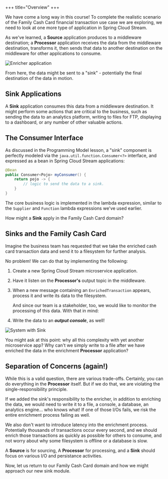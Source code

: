 +++
title="Overview"
+++

We have come a long way in this course! To complete the realistic scenario of the Family Cash Card financial transaction use case we are exploring, we need to look at one more type of application in Spring Cloud Stream.

As we've learned, a **Source** application produces to a middleware destination; a **Processor** application receives the data from the middleware destination, transforms it, then sends that data to another destination on the middleware for other applications to consume.

![Enricher application](/workshop/content/assets/source-and-enricher.svg)

From here, the data might be sent to a "sink" - potentially the final destination of the data in motion.

## Sink Applications

A **Sink** application consumes this data from a middleware destination. It might perform some actions that are critical to the business, such as sending the data to an analytics platform, writing to files for FTP, displaying to a dashboard, or any number of other valuable actions.

## The Consumer Interface

As discussed in the Programming Model lesson, a "sink" component is perfectly modeled via the `java.util.function.Consumer<?>` interface, and expressed as a bean in Spring Cloud Stream applications:

```java
@Bean
public Consumer<Pojo> myConsumer() {
    return pojo -> {
        // logic to send the data to a sink.
    }
}
```

The core business logic is implemented in the lambda expression, similar to the `Supplier` and `Function` lambda expressions we've used earlier.

How might a **Sink** apply in the Family Cash Card domain?

## Sinks and the Family Cash Card

Imagine the business team has requested that we take the enriched cash card transaction data and send it to a filesystem for further analysis.

No problem! We can do that by implementing the following:

1. Create a new Spring Cloud Stream microservice application.
1. Have it listen on the **Processor's** output topic in the middleware.
1. When a new message containing an `EnrichedTransaction` appears, process it and write its data to the filesystem.

   And since our team is a stakeholder, too, we would like to monitor the processing of this data. With that in mind:

1. Write the data to an **_output console_**, as well!

![System with Sink](/workshop/content/assets/system-with-sink.svg)

You might ask at this point: why all this complexity with yet another microservice app? Why can't we simply write to a file after we have enriched the data in the enrichment **Processor** application?

## Separation of Concerns (again!)

While this is a valid question, there are various trade-offs. Certainly, you can do everything in the **Processor** itself. But if we do that, we are violating the single-responsibility principle.

If we added the sink's responsibility to the enricher, in addition to enriching the data, we would need to write it to a file, a console, a database, an analytics engine... who knows what! If one of those I/Os fails, we risk the entire enrichment process failing as well.

We also don't want to introduce latency into the enrichment process. Potentially thousands of transactions occur every second, and we should enrich those transactions as quickly as possible for others to consume, and not worry about why some filesystem is offline or a database is slow.

A **Source** is for sourcing, A **Processor** for processing, and a **Sink** should focus on various I/O and persistance activities.

Now, let us return to our Family Cash Card domain and how we might approach our new sink module.
